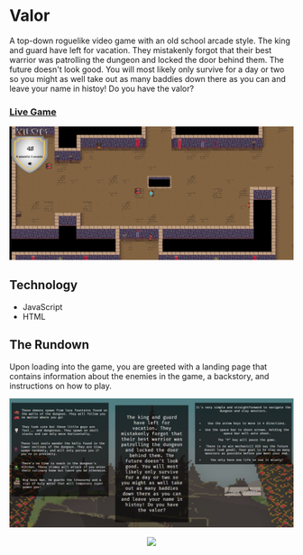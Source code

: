 # Valor

A top-down roguelike video game with an old school arcade style. The king and guard have left for vacation. They mistakenly forgot that their best warrior was patrolling the dungeon and locked the door behind them. The future doesn't look good.
You will most likely only survive for a day or two so you might as well take out as many baddies down there as you can and leave your name in histoy! Do you have the valor?

### [Live Game](https://dapper-dan.github.io/Valor/)

![Valor Screen Shot](https://github.com/Dapper-Dan/Valor/blob/master/src/images/Screenshot.png)

## Technology 
- JavaScript
- HTML

## The Rundown
Upon loading into the game, you are greeted with a landing page that contains information about the enemies in the game, a backstory, and instructions on how to play. 

![Valor Menu](https://github.com/Dapper-Dan/Valor/blob/master/src/images/Screenshot2.png)

<p align="center">
<img src="https://github.com/Dapper-Dan/Valor/blob/master/src/images/valorRecording.gif"/>
</p>
